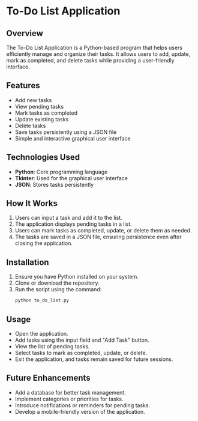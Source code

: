 # To-Do List Application

## Overview
The To-Do List Application is a Python-based program that helps users efficiently manage and organize their tasks. It allows users to add, update, mark as completed, and delete tasks while providing a user-friendly interface.

## Features
- Add new tasks
- View pending tasks
- Mark tasks as completed
- Update existing tasks
- Delete tasks
- Save tasks persistently using a JSON file
- Simple and interactive graphical user interface

## Technologies Used
- **Python**: Core programming language
- **Tkinter**: Used for the graphical user interface
- **JSON**: Stores tasks persistently

## How It Works
1. Users can input a task and add it to the list.
2. The application displays pending tasks in a list.
3. Users can mark tasks as completed, update, or delete them as needed.
4. The tasks are saved in a JSON file, ensuring persistence even after closing the application.

## Installation
1. Ensure you have Python installed on your system.
2. Clone or download the repository.
3. Run the script using the command:
   ```bash
   python to_do_list.py
   ```

## Usage
- Open the application.
- Add tasks using the input field and "Add Task" button.
- View the list of pending tasks.
- Select tasks to mark as completed, update, or delete.
- Exit the application, and tasks remain saved for future sessions.

## Future Enhancements
- Add a database for better task management.
- Implement categories or priorities for tasks.
- Introduce notifications or reminders for pending tasks.
- Develop a mobile-friendly version of the application.

